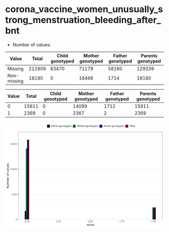 # corona_vaccine_women_unusually_strong_menstruation_bleeding_after_bnt
- Number of values:

| Value | Total | Child genotyped | Mother genotyped | Father genotyped | Parents genotyped |
| ----- | ----- | --------------- | ---------------- | ---------------- |---------------- |
| Missing | 212809 | 83470 | 71179 | 58160 | 129339 |
| Non-missing | 18180 | 0 | 16466 | 1714 | 18180 |

| Value | Total | Child genotyped | Mother genotyped | Father genotyped | Parents genotyped |
| ----- | ----- | --------------- | ---------------- | ---------------- |---------------- |
| 0 | 15811 | 0 | 14099 | 1712 | 15811 |
| 1 | 2369 | 0 | 2367 | 2 | 2369 |



![](corona_vaccine_women_unusually_strong_menstruation_bleeding_after_bnt_n.png)



